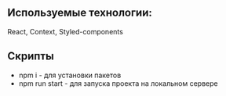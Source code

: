 
## Используемые технологии:

React, Context, Styled-components

## Скрипты

- npm i - для установки пакетов 
- npm run start - для запуска проекта на локальном сервере
